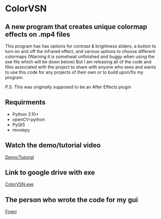 # ColorVSN

## A new program that creates unique colormap effects on .mp4 files

This program has has options for contrast & brightness sliders, a button to turn on and off the infrared effect, and various options to choose different colormaps
(Warning it is somehwat unfinished and buggy when using the exe file which will be down below) But I am releasing all of the code and files associated with the project
to share with anyone who sees and wants to use this code for any projects of their own or to build upon/fix my program. 

P.S. This was originally supposed to be an After Effects plugin

## Requirments
* Python 3.10+
* openCV-python
* PyQt5
* moviepy

## Watch the demo/tutorial video
[Demo/Tutorial](https://youtu.be/YmdOgT6EaMc?si=g6luW0c0TAzpVEfN)

## Link to google drive with exe
[ColorVSN.exe](https://drive.google.com/drive/folders/168G3LOUrbcf1WjiexT2htP700uJmzLHh?usp=sharing)

## The person who wrote the code for my gui
[Fiverr](https://www.fiverr.com/fatima103?source=order_page_user_message_inner_link)
